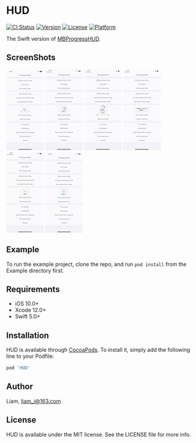 # HUD

[![CI Status](https://img.shields.io/travis/Liam/HUD.svg?style=flat)](https://travis-ci.org/Liam/HUD)
[![Version](https://img.shields.io/cocoapods/v/HUD.svg?style=flat)](https://cocoapods.org/pods/HUD)
[![License](https://img.shields.io/cocoapods/l/HUD.svg?style=flat)](https://cocoapods.org/pods/HUD)
[![Platform](https://img.shields.io/cocoapods/p/HUD.svg?style=flat)](https://cocoapods.org/pods/HUD)

The Swift version of [MBProgressHUD](https://github.com/jdg/MBProgressHUD).

## ScreenShots

![](ScreenShots/ScreenShot1.png)
![](ScreenShots/ScreenShot2.png)
![](ScreenShots/ScreenShot3.png)
![](ScreenShots/ScreenShot4.png)
![](ScreenShots/ScreenShot5.png)
![](ScreenShots/ScreenShot6.png)

## Example

To run the example project, clone the repo, and run `pod install` from the Example directory first.

## Requirements

* iOS 10.0+ 
* Xcode 12.0+
* Swift 5.0+

## Installation

HUD is available through [CocoaPods](https://cocoapods.org). To install
it, simply add the following line to your Podfile:

```ruby
pod 'HUD'
```

## Author

Liam, liam_i@163.com

## License

HUD is available under the MIT license. See the LICENSE file for more info.
